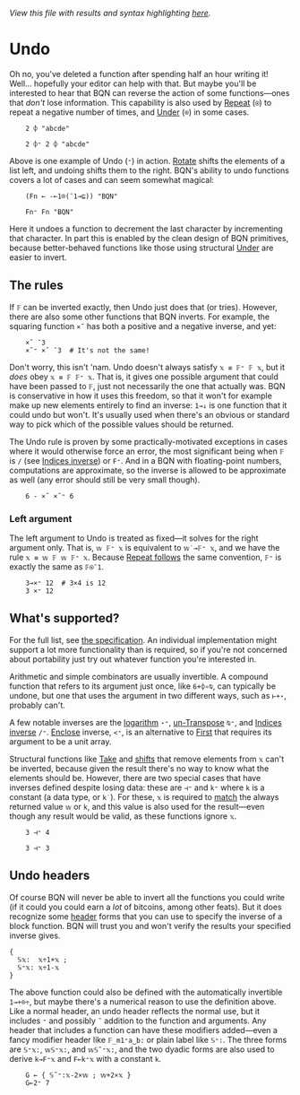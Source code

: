 *View this file with results and syntax highlighting [here](https://saltytine.github.io/BQN/doc/undo.html).*

# Undo

Oh no, you've deleted a function after spending half an hour writing it! Well… hopefully your editor can help with that. But maybe you'll be interested to hear that BQN can reverse the action of some functions—ones that *don't* lose information. This capability is also used by [Repeat](repeat.md) (`⍟`) to repeat a negative number of times, and [Under](under.md) (`⌾`) in some cases.

        2 ⌽ "abcde"

        2 ⌽⁼ 2 ⌽ "abcde"

Above is one example of Undo (`⁼`) in action. [Rotate](reverse.md) shifts the elements of a list left, and undoing shifts them to the right. BQN's ability to undo functions covers a lot of cases and can seem somewhat magical:

        (Fn ← -⟜1⌾(¯1⊸⊑)) "BQN"

        Fn⁼ Fn "BQN"

Here it undoes a function to decrement the last character by incrementing that character. In part this is enabled by the clean design of BQN primitives, because better-behaved functions like those using structural [Under](under.md) are easier to invert.

## The rules

If `𝔽` can be inverted exactly, then Undo just does that (or tries). However, there are also some other functions that BQN inverts. For example, the squaring function `×˜` has both a positive and a negative inverse, and yet:

        ×˜ ¯3
        ×˜⁼ ×˜ ¯3  # It's not the same!

Don't worry, this isn't 'nam. Undo doesn't always satisfy `𝕩 ≡ 𝔽⁼ 𝔽 𝕩`, but it *does* obey `𝕩 ≡ 𝔽 𝔽⁼ 𝕩`. That is, it gives one possible argument that could have been passed to `𝔽`, just not necessarily the one that actually was. BQN is conservative in how it uses this freedom, so that it won't for example make up new elements entirely to find an inverse: `1⊸↓` is one function that it could undo but won't. It's usually used when there's an obvious or standard way to pick which of the possible values should be returned.

The Undo rule is proven by some practically-motivated exceptions in cases where it would otherwise force an error, the most significant being when `𝔽` is `/` (see [Indices inverse](replicate.md#inverse)) or `F⁼`. And in a BQN with floating-point numbers, computations are approximate, so the inverse is allowed to be approximate as well (any error should still be very small though).

        6 - ×˜ ×˜⁼ 6

### Left argument

The left argument to Undo is treated as fixed—it solves for the right argument only. That is, `𝕨 𝔽⁼ 𝕩` is equivalent to `𝕨˙⊸𝔽⁼ 𝕩`, and we have the rule `𝕩 ≡ 𝕨 𝔽 𝕨 𝔽⁼ 𝕩`. Because [Repeat follows](repeat.md#left-argument) the same convention, `𝔽⁼` is exactly the same as `𝔽⍟¯1`.

        3⊸×⁼ 12  # 3×4 is 12
        3 ×⁼ 12

## What's supported?

For the full list, see [the specification](../spec/inferred.md#undo). An individual implementation might support a lot more functionality than is required, so if you're not concerned about portability just try out whatever function you're interested in.

Arithmetic and simple combinators are usually invertible. A compound function that refers to its argument just once, like `6+⌽∘⍉`, can typically be undone, but one that uses the argument in two different ways, such as `⊢+⋆`, probably can't.

A few notable inverses are the [logarithm](arithmetic.md#basic-arithmetic) `⋆⁼`, [un-Transpose](transpose.md) `⍉⁼`, and [Indices inverse](replicate.md#inverse) `/⁼`. [Enclose](enclose.md) inverse, `<⁼`, is an alternative to [First](pick.md#first) that requires its argument to be a unit array.

Structural functions like [Take](take.md) and [shifts](shift.md) that remove elements from `𝕩` can't be inverted, because given the result there's no way to know what the elements should be. However, there are two special cases that have inverses defined despite losing data: these are `⊣⁼` and `k⁼` where `k` is a constant (a data type, or `k˙`). For these, `𝕩` is required to [match](match.md) the always returned value `𝕨` or `k`, and this value is also used for the result—even though any result would be valid, as these functions ignore `𝕩`.

        3 ⊣⁼ 4

        3 ⊣⁼ 3

## Undo headers

Of course BQN will never be able to invert all the functions you could write (if it could you could earn a *lot* of bitcoins, among other feats). But it does recognize some [header](block.md#block-headers) forms that you can use to specify the inverse of a block function. BQN will trust you and won't verify the results your specified inverse gives.

    {
      𝕊𝕩:  𝕩÷1+𝕩 ;
      𝕊⁼𝕩: 𝕩÷1-𝕩
    }

The above function could also be defined with the automatically invertible `1⊸+⌾÷`, but maybe there's a numerical reason to use the definition above. Like a normal header, an undo header reflects the normal use, but it includes `⁼` and possibly `˜` addition to the function and arguments. Any header that includes a function can have these modifiers added—even a fancy modifier header like `𝔽_m1⁼a‿b:` or plain label like `𝕊⁼:`. The three forms are `𝕊⁼𝕩:`, `𝕨𝕊⁼𝕩:`, and `𝕨𝕊˜⁼𝕩:`, and the two dyadic forms are also used to derive `k⊸F⁼𝕩` and `F⟜k⁼𝕩` with a constant `k`.

        G ← { 𝕊˜⁼:𝕩-2×𝕨 ; 𝕨+2×𝕩 }
        G⟜2⁼ 7
